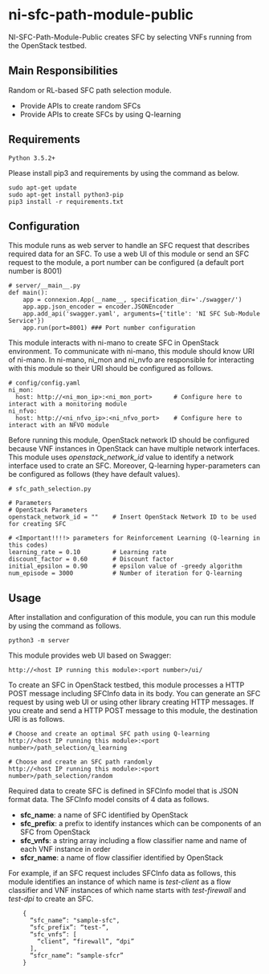 # ni-sfc-path-module-public
NI-SFC-Path-Module-Public creates SFC by selecting VNFs running from the OpenStack testbed. 

## Main Responsibilities
Random or RL-based SFC path selection module.
- Provide APIs to create random SFCs
- Provide APIs to create SFCs by using Q-learning

## Requirements
```
Python 3.5.2+
```

Please install pip3 and requirements by using the command as below.
```
sudo apt-get update
sudo apt-get install python3-pip
pip3 install -r requirements.txt
```

## Configuration
This module runs as web server to handle an SFC request that describes required data for an SFC.
To use a web UI of this module or send an SFC request to the module, a port number can be configured (a default port number is 8001)

```
# server/__main__.py
def main():
    app = connexion.App(__name__, specification_dir='./swagger/')
    app.app.json_encoder = encoder.JSONEncoder
    app.add_api('swagger.yaml', arguments={'title': 'NI SFC Sub-Module Service'})
    app.run(port=8001) ### Port number configuration
```

This module interacts with ni-mano to create SFC in OpenStack environment.
To communicate with ni-mano, this module should know URI of ni-mano.
In ni-mano, ni_mon and ni_nvfo are responsible for interacting with this module so their URI should be configured as follows.

```
# config/config.yaml
ni_mon:
  host: http://<ni_mon_ip>:<ni_mon_port>      # Configure here to interact with a monitoring module
ni_nfvo:
  host: http://<ni_nfvo_ip>:<ni_nfvo_port>    # Configure here to interact with an NFVO module
```

Before running this module, OpenStack network ID should be configured because VNF instances in OpenStack can have multiple network interfaces.
This module uses *openstack_network_id* value to identify a network interface used to crate an SFC.
Moreover, Q-learning hyper-parameters can be configured as follows (they have default values).

```
# sfc_path_selection.py

# Parameters
# OpenStack Parameters
openstack_network_id = ""    # Insert OpenStack Network ID to be used for creating SFC

# <Important!!!!> parameters for Reinforcement Learning (Q-learning in this codes)
learning_rate = 0.10         # Learning rate
discount_factor = 0.60       # Discount factor
initial_epsilon = 0.90       # epsilon value of -greedy algorithm
num_episode = 3000           # Number of iteration for Q-learning
```

## Usage

After installation and configuration of this module, you can run this module by using the command as follows.

```
python3 -m server
```

This module provides web UI based on Swagger:

```
http://<host IP running this module>:<port number>/ui/
```

To create an SFC in OpenStack testbed, this module processes a HTTP POST message including SFCInfo data in its body.
You can generate an SFC request by using web UI or using other library creating HTTP messages.
If you create and send a HTTP POST message to this module, the destination URI is as follows.

```
# Choose and create an optimal SFC path using Q-learning
http://<host IP running this module>:<port number>/path_selection/q_learning

# Choose and create an SFC path randomly
http://<host IP running this module>:<port number>/path_selection/random
```

Required data to create SFC is defined in SFCInfo model that is JSON format data.
The SFCInfo model consits of 4 data as follows.

- **sfc_name**: a name of SFC identified by OpenStack
- **sfc_prefix**: a prefix to identify instances which can be components of an SFC from OpenStack
- **sfc_vnfs**: a string array including a flow classifier name and name of each VNF instance in order
- **sfcr_name**: a name of flow classifier identified by OpenStack

For example, if an SFC request includes SFCInfo data as follows, this module identifies an instance of which name is *test-client* as a flow classifier and VNF instances of which name starts with *test-firewall* and *test-dpi* to create an SFC.

```
    {
      “sfc_name”: "sample-sfc",
      “sfc_prefix”: “test-”,
      “sfc_vnfs”: [
        “client”, “firewall”, “dpi”
      ],
      “sfcr_name”: “sample-sfcr”
    }
```
